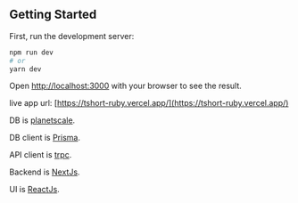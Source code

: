 ## Getting Started

First, run the development server:

```bash
npm run dev
# or
yarn dev
```

Open [http://localhost:3000](http://localhost:3000) with your browser to see the result.

live app url: [https://tshort-ruby.vercel.app/](https://tshort-ruby.vercel.app/)

DB is [planetscale](https://planetscale.com).

DB client is [Prisma](https://www.prisma.io/).

API client is [trpc](https://trpc.io/).

Backend is [NextJs](https://nextjs.org/).

UI is [ReactJs](https://reactjs.org/).
